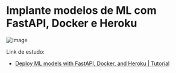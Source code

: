 # Implante modelos de ML com FastAPI, Docker e Heroku

![image](https://github.com/KARINAgoncalvesSOARES/ML_fastapi_docker_heroku/assets/104592210/39a6c0bb-e081-4efa-a3fe-5167d3dfc17c)

Link de estudo:

* [Deploy ML models with FastAPI, Docker, and Heroku | Tutorial](https://www.youtube.com/watch?v=h5wLuVDr0oc&ab_channel=AssemblyAI)
